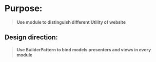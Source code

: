 # Purpose:
> #### Use module to distinguish different Utility of website

## Design direction:
> #### Use BuilderPattern to bind models presenters and views in every module
